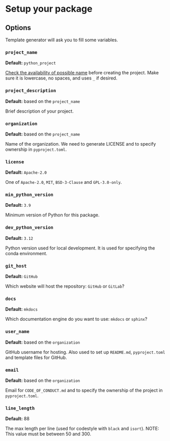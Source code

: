 # Setup your package

## Options

Template generator will ask you to fill some variables.

### `project_name`

**Default:** `python_project`

[Check the availability of possible name](http://ivantomic.com/projects/ospnc/) before creating the project.
Make sure it is lowercase, no spaces, and uses `_` if desired.

### `project_description`

**Default:** based on the `project_name`

Brief description of your project.

### `organization`

**Default:** based on the `project_name`

Name of the organization. We need to generate LICENSE and to specify ownership in `pyproject.toml`.

### `license`

**Default:** `Apache-2.0`

One of `Apache-2.0`, `MIT`, `BSD-3-Clause` and `GPL-3.0-only`.

### `min_python_version`

**Default:** `3.9`

Minimum version of Python for this package.

### `dev_python_version`

**Default:** `3.12`

Python version used for local development.
It is used for specifying the conda environment.

### `git_host`

**Default:** `GitHub`

Which website will host the repository: `GitHub` or `GitLab`?

### `docs`

**Default:** `mkdocs`

Which documentation engine do you want to use: `mkdocs` or `sphinx`?

### `user_name`

**Default:** based on the `organization`

GitHub username for hosting.
Also used to set up `README.md`, `pyproject.toml` and template files for GitHub.

### `email`

**Default:** based on the `organization`

Email for `CODE_OF_CONDUCT.md` and to specify the ownership of the project in `pyproject.toml`.

### `line_length`

**Default:** 88

The max length per line (used for codestyle with `black` and `isort`). NOTE: This value must be between 50 and 300.
